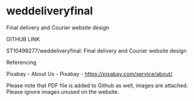 # weddeliveryfinal
Final delivery and Courier website design 


GITHUB LINK  

ST10498277/weddeliveryfinal: Final delivery and Courier website design 

 

Referencing  

Pixabay - About Us - Pixabay - https://pixabay.com/service/about/

 

Please note that PDF file is added to Github as well, images are attached. Please ignore images unused on the website. 
